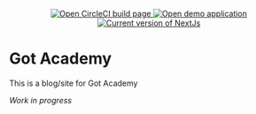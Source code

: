 <p class='shields' align="center">
  <!-- https://shields.io/ -->
  <a
    href="https://circleci.com/gh/ShadOoW/got-academy/tree/master"
    alt="CircleCI"
    aria-label="Open CircleCI build page"
  >
    <img alt="Open CircleCI build page" src="https://img.shields.io/circleci/build/github/ShadOoW/got-academy/master?style=for-the-badge&logo=circleci" />
  </a>
  <!-- http://heroku-shields.herokuapp.com/ -->
  <a
    href="https://got-academy.herokuapp.com/"
    alt="Heroku"
    aria-label="Open Demo application"
  >
    <img alt="Open demo application" src="https://img.shields.io/badge/heroku-up-brightgreen.svg?style=for-the-badge&logo=heroku" />
  </a>
  <!-- http://heroku-shields.herokuapp.com/ -->
  <a href="#" aria-label="Not a real link">
    <img alt="Current version of NextJs" src="https://img.shields.io/github/package-json/dependency-version/ShadOoW/web-starter-kit/next?style=for-the-badge" />
  </a>
</p>

# Got Academy

This is a blog/site for Got Academy

_Work in progress_

